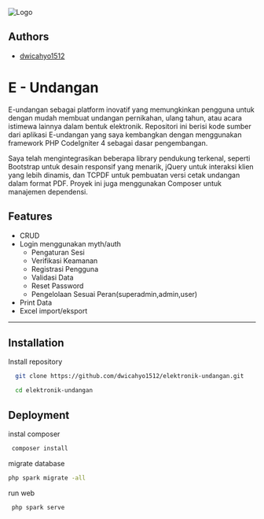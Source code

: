 
![Logo](https://dev-to-uploads.s3.amazonaws.com/uploads/articles/th5xamgrr6se0x5ro4g6.png)


## Authors

- [dwicahyo1512](https://github.com/dwicahyo1512)


# E - Undangan

E-undangan sebagai platform inovatif yang memungkinkan pengguna untuk dengan mudah membuat undangan pernikahan, ulang tahun, atau acara istimewa lainnya dalam bentuk elektronik. Repositori ini berisi kode sumber dari aplikasi E-undangan yang saya kembangkan dengan menggunakan framework PHP CodeIgniter 4 sebagai dasar pengembangan.

Saya telah mengintegrasikan beberapa library pendukung terkenal, seperti Bootstrap untuk desain responsif yang menarik, jQuery untuk interaksi klien yang lebih dinamis, dan TCPDF untuk pembuatan versi cetak undangan dalam format PDF. Proyek ini juga menggunakan Composer untuk manajemen dependensi.

## Features

- CRUD
- Login menggunakan myth/auth
  - Pengaturan Sesi
  - Verifikasi Keamanan
  - Registrasi Pengguna
  - Validasi Data
  - Reset Password
  - Pengelolaan Sesuai Peran(superadmin,admin,user) 
- Print Data
- Excel import/eksport
---



## Installation

Install repository

```bash
  git clone https://github.com/dwicahyo1512/elektronik-undangan.git

  cd elektronik-undangan
```
    
## Deployment

instal composer

```bash
 composer install
```
migrate database

```bash
php spark migrate -all
```
run web

```bash
 php spark serve
```


